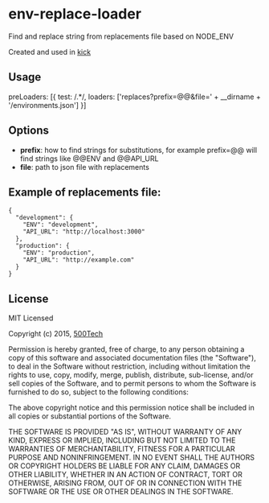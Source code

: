 # env-replace-loader

Find and replace string from replacements file based on NODE_ENV

Created and used in [kick](http://angular-kick.com)


## Usage

preLoaders: [{
  test: /\.*/,
  loaders: ['replaces?prefix=@@&file=' + __dirname + '/environments.json']
}]


## Options

* __prefix__: how to find strings for substitutions, for example prefix=@@ will find strings like @@ENV and @@API_URL
* __file__: path to json file with replacements


## Example of replacements file:

```
{
  "development": {
    "ENV": "development",
    "API_URL": "http://localhost:3000"
  },
  "production": {
    "ENV": "production",
    "API_URL": "http://example.com"
  }
}
```


## License

MIT Licensed

Copyright (c) 2015, [500Tech](http://500tech.com)

Permission is hereby granted, free of charge, to any person obtaining a copy of this software and associated
documentation files (the "Software"), to deal in the Software without restriction, including without limitation the
rights to use, copy, modify, merge, publish, distribute, sub-license, and/or sell copies of the Software, and to
permit persons to whom the Software is furnished to do so, subject to the following conditions:

The above copyright notice and this permission notice shall be included in all copies or substantial portions of the
Software.

THE SOFTWARE IS PROVIDED "AS IS", WITHOUT WARRANTY OF ANY KIND, EXPRESS OR IMPLIED, INCLUDING BUT NOT LIMITED TO THE
WARRANTIES OF MERCHANTABILITY, FITNESS FOR A PARTICULAR PURPOSE AND NONINFRINGEMENT. IN NO EVENT SHALL THE AUTHORS OR
COPYRIGHT HOLDERS BE LIABLE FOR ANY CLAIM, DAMAGES OR OTHER LIABILITY, WHETHER IN AN ACTION OF CONTRACT, TORT OR
OTHERWISE, ARISING FROM, OUT OF OR IN CONNECTION WITH THE SOFTWARE OR THE USE OR OTHER DEALINGS IN THE SOFTWARE.